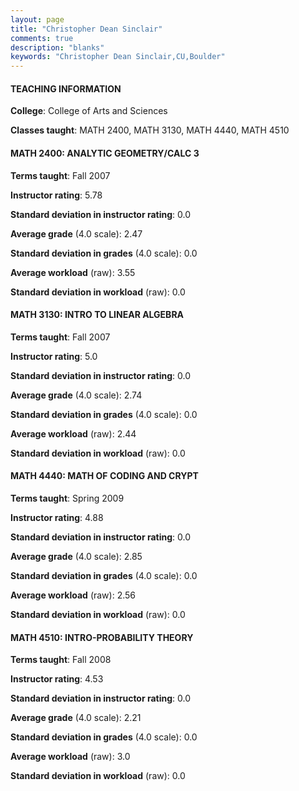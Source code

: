 ```yaml
---
layout: page
title: "Christopher Dean Sinclair" 
comments: true
description: "blanks"
keywords: "Christopher Dean Sinclair,CU,Boulder"
---
```

<head>
<script src="https://ajax.googleapis.com/ajax/libs/jquery/2.1.3/jquery.min.js"></script>
<script src="https://dl.dropboxusercontent.com/s/pc42nxpaw1ea4o9/highcharts.js?dl=0"></script>
<!-- <script src="../assets/js/highcharts.js"></script> -->
<style type="text/css">@font-face {
	font-family: "Bebas Neue";
	src: url(https://www.filehosting.org/file/details/544349/BebasNeue Regular.otf) format("opentype");
	}
	h1.Bebas { 
		font-family: "Bebas Neue", Verdana, Tahoma;
	}
</style>
</head>
	   
#### TEACHING INFORMATION

**College**: College of Arts and Sciences

**Classes taught**: MATH 2400, MATH 3130, MATH 4440, MATH 4510

#### MATH 2400: ANALYTIC GEOMETRY/CALC 3

**Terms taught**: Fall 2007

**Instructor rating**: 5.78

**Standard deviation in instructor rating**: 0.0

**Average grade** (4.0 scale): 2.47

**Standard deviation in grades** (4.0 scale): 0.0

**Average workload** (raw): 3.55

**Standard deviation in workload** (raw): 0.0

#### MATH 3130: INTRO TO LINEAR ALGEBRA

**Terms taught**: Fall 2007

**Instructor rating**: 5.0

**Standard deviation in instructor rating**: 0.0

**Average grade** (4.0 scale): 2.74

**Standard deviation in grades** (4.0 scale): 0.0

**Average workload** (raw): 2.44

**Standard deviation in workload** (raw): 0.0

#### MATH 4440: MATH OF CODING AND CRYPT

**Terms taught**: Spring 2009

**Instructor rating**: 4.88

**Standard deviation in instructor rating**: 0.0

**Average grade** (4.0 scale): 2.85

**Standard deviation in grades** (4.0 scale): 0.0

**Average workload** (raw): 2.56

**Standard deviation in workload** (raw): 0.0

#### MATH 4510: INTRO-PROBABILITY THEORY

**Terms taught**: Fall 2008

**Instructor rating**: 4.53

**Standard deviation in instructor rating**: 0.0

**Average grade** (4.0 scale): 2.21

**Standard deviation in grades** (4.0 scale): 0.0

**Average workload** (raw): 3.0

**Standard deviation in workload** (raw): 0.0

